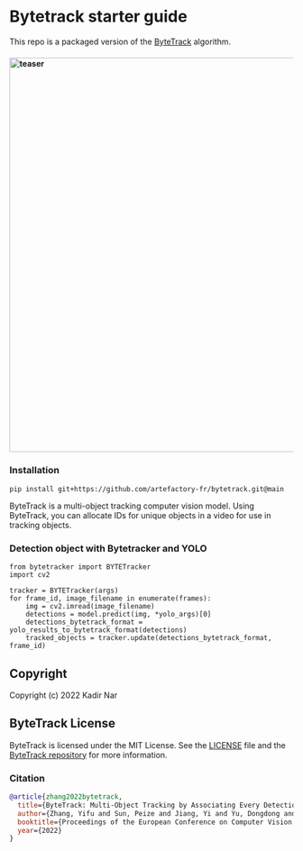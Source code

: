 # Bytetrack starter guide

This repo is a packaged version of the [ByteTrack](https://github.com/ifzhang/ByteTrack) algorithm.

<h4>
    <img width="700" alt="teaser" src="assets/traffic.gif">
</h4>

### Installation
```
pip install git+https://github.com/artefactory-fr/bytetrack.git@main
```

ByteTrack is a multi-object tracking computer vision model. Using ByteTrack, you can allocate IDs for unique objects in a video for use in tracking objects.

### Detection object with Bytetracker and YOLO
```
from bytetracker import BYTETracker
import cv2

tracker = BYTETracker(args)
for frame_id, image_filename in enumerate(frames):
    img = cv2.imread(image_filename)
    detections = model.predict(img, *yolo_args)[0]
    detections_bytetrack_format = yolo_results_to_bytetrack_format(detections)
    tracked_objects = tracker.update(detections_bytetrack_format, frame_id)
```


## Copyright

Copyright (c) 2022 Kadir Nar

## ByteTrack License

ByteTrack is licensed under the MIT License. See the [LICENSE](LICENSE) file and the [ByteTrack repository](https://github.com/bytedance/ByteTrack) for more information.


### Citation
```bibtex
@article{zhang2022bytetrack,
  title={ByteTrack: Multi-Object Tracking by Associating Every Detection Box},
  author={Zhang, Yifu and Sun, Peize and Jiang, Yi and Yu, Dongdong and Weng, Fucheng and Yuan, Zehuan and Luo, Ping and Liu, Wenyu and Wang, Xinggang},
  booktitle={Proceedings of the European Conference on Computer Vision (ECCV)},
  year={2022}
}
```
